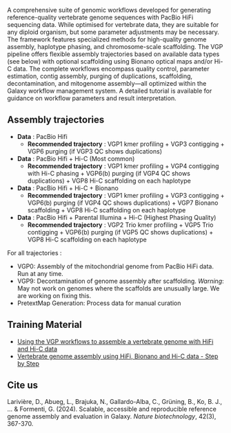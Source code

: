A comprehensive suite of genomic workflows developed for generating reference-quality vertebrate genome sequences with PacBio HiFi sequencing data. While optimised for vertebrate data, they are suitable for any diploid organism, but some parameter adjustments may be necessary. The framework features specialized methods for high-quality genome assembly, haplotype phasing, and chromosome-scale scaffolding. The VGP pipeline offers flexible assembly trajectories based on available data types (see below) with optional scaffolding using Bionano optical maps and/or Hi-C data.
The complete workflows encompass quality control, parameter estimation, contig assembly, purging of duplications, scaffolding, decontamination, and mitogenome assembly—all optimized within the Galaxy workflow management system. A detailed tutorial is available for guidance on workflow parameters and result interpretation.


## Assembly trajectories


- **Data** : PacBio Hifi 
    - **Recommended trajectory** : VGP1 kmer profiling + VGP3 contigging + VGP6 purging (if VGP3 QC shows duplications)
- **Data** : PacBio Hifi + Hi-C (Most common)
    - **Recommended trajectory** : VGP1 kmer profiling + VGP4 contigging with Hi-C phasing + VGP6(b) purging (if VGP4 QC shows duplications)  + VGP8 Hi-C scaffolding on each haplotype
- **Data** : PacBio Hifi + Hi-C + Bionano 
    - **Recommended trajectory** : VGP1 kmer profiling + VGP3 contigging + VGP6(b) purging (if VGP4 QC shows duplications) + VGP7 Bionano scaffolding + VGP8 Hi-C scaffolding on each haplotype
- **Data** : PacBio Hifi + Parental Illumina + Hi-C (Highest Phasing Quality)
    - **Recommended trajectory** : VGP2 Trio kmer profiling + VGP5 Trio contigging + VGP6(b) purging (if VGP5 QC shows duplications) + VGP8 Hi-C scaffolding on each haplotype
 
For all trajectories : 
- VGP0: Assembly of the mitochondrial genome from PacBio HiFi data. Run at any time.
- VGP9: Decontamination of genome assembly after scaffolding. *Warning*: May not work on genomes where the scaffolds are unusually large. We are working on fixing this.
- PretextMap Generation: Process data for manual curation

## Training Material

- [Using the VGP workflows to assemble a vertebrate genome with HiFi and Hi-C data](https://training.galaxyproject.org/training-material/topics/assembly/tutorials/vgp_workflow_training/tutorial.html)
- [Vertebrate genome assembly using HiFi, Bionano and Hi-C data - Step by Step](https://training.galaxyproject.org/training-material/topics/assembly/tutorials/vgp_genome_assembly/tutorial.html)

## Cite us 

Larivière, D., Abueg, L., Brajuka, N., Gallardo-Alba, C., Grüning, B., Ko, B. J., ... & Formenti, G. (2024). Scalable, accessible and reproducible reference genome assembly and evaluation in Galaxy. *Nature biotechnology*, 42(3), 367-370.
